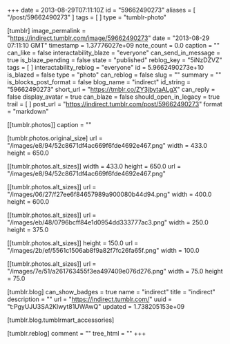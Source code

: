 +++
date = 2013-08-29T07:11:10Z
id = "59662490273"
aliases = [ "/post/59662490273" ]
tags = [ ]
type = "tumblr-photo"

[tumblr]
image_permalink = "https://indirect.tumblr.com/image/59662490273"
date = "2013-08-29 07:11:10 GMT"
timestamp = 1.37776027e+09
note_count = 0.0
caption = ""
can_like = false
interactability_blaze = "everyone"
can_send_in_message = true
is_blaze_pending = false
state = "published"
reblog_key = "5iNzDZVZ"
tags = [ ]
interactability_reblog = "everyone"
id = 5.9662490273e+10
is_blazed = false
type = "photo"
can_reblog = false
slug = ""
summary = ""
is_blocks_post_format = false
blog_name = "indirect"
id_string = "59662490273"
short_url = "https://tmblr.co/ZY3jbytaALgX"
can_reply = false
display_avatar = true
can_blaze = false
should_open_in_legacy = true
trail = [ ]
post_url = "https://indirect.tumblr.com/post/59662490273"
format = "markdown"

[[tumblr.photos]]
caption = ""

[tumblr.photos.original_size]
url = "/images/e8/94/52c8671df4ac669f6fde4692e467.png"
width = 433.0
height = 650.0

[[tumblr.photos.alt_sizes]]
width = 433.0
height = 650.0
url = "/images/e8/94/52c8671df4ac669f6fde4692e467.png"

[[tumblr.photos.alt_sizes]]
url = "/images/06/27/f27ee6f84657989a900080b44d94.png"
width = 400.0
height = 600.0

[[tumblr.photos.alt_sizes]]
url = "/images/eb/48/0796bcff84e1d0954dd333777ac3.png"
width = 250.0
height = 375.0

[[tumblr.photos.alt_sizes]]
height = 150.0
url = "/images/2b/ef/5561c1506ab8f9a82f7fc26fa65f.png"
width = 100.0

[[tumblr.photos.alt_sizes]]
url = "/images/7e/51/a261763455f3ea497409e076d276.png"
width = 75.0
height = 75.0

[tumblr.blog]
can_show_badges = true
name = "indirect"
title = "indirect"
description = ""
url = "https://indirect.tumblr.com/"
uuid = "t:PgyUJU3SA2Klwyt81UWAwQ"
updated = 1.738205153e+09

[tumblr.blog.tumblrmart_accessories]

[tumblr.reblog]
comment = ""
tree_html = ""
+++
